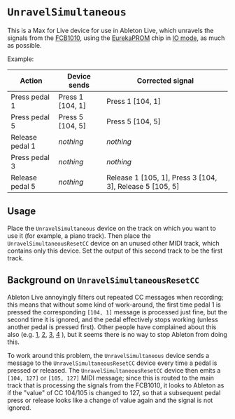 # `UnravelSimultaneous`

This is a Max for Live device for use in Ableton Live, which unravels the
signals from the [FCB1010](https://www.behringer.com/product.html?modelCode=0715-AAA#),
using the [EurekaPROM](https://www.eurekasound.com/eurekaprom) chip in
[IO mode](https://www.eurekasound.com/eurekaprom/io), as much as possible.

Example:

Action          | Device sends     | Corrected signal
--------------- | ---------------- | ----------------
Press pedal 1   | Press 1 [104, 1] | Press 1 [104, 1]
Press pedal 5   | Press 5 [104, 5] | Press 5 [104, 5]
Release pedal 1 | _nothing_        | _nothing_
Press pedal 3   | _nothing_        | _nothing_
Release pedal 5 | _nothing_        | Release 1 [105, 1], Press 3 [104, 3], Release 5 [105, 5]

## Usage

Place the `UnravelSimultaneous` device on the track on which you want to use
it (for example, a piano track). Then place the `UnravelSimultaneousResetCC`
device on an unused other MIDI track, which contains only this device. Set the
output of this second track to be the first track.

## Background on `UnravelSimultaneousResetCC`

Ableton Live annoyingly filters out repeated CC messages when recording; this
means that without some kind of work-around, the first time pedal 1 is pressed
the corresponding `[104, 1]` message is processed just fine, but the second time
it is ignored, and the pedal effectively stops working (unless another pedal is
pressed first). Other people have complained about this also
(e.g. [1](https://forum.ableton.com/viewtopic.php?t=205747),
[2](https://forum.ableton.com/viewtopic.php?t=182949),
[3](https://forum.ableton.com/viewtopic.php?t=90046),
[4](https://cycling74.com/forums/no-continuous-cc-messages-from-midiin-and-ctlin)
),
but it seems there is
no way to stop Ableton from doing this.

To work around this problem, the `UnravelSimultaneous` device sends a message
to the `UnravelSimultaneousResetCC` device every time a pedal is pressed or
released. The `UnravelSimultaneousResetCC` device then emits a `[104, 127]` or
`[105, 127]` MIDI message; since this is routed to the main track that is
processing the signals from the FCB1010, it looks to Ableton as if the "value"
of CC 104/105 is changed to 127, so that a subsequent pedal press or release
looks like a change of value again and the signal is not ignored.